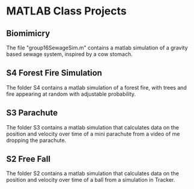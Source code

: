 # MATLAB Class Projects
## Biomimicry 
The file "group16SewageSim.m" contains a matlab simulation of a gravity based sewage system, inspired by a cow stomach.
## S4 Forest Fire Simulation
The folder S4 contains a matlab simulation of a forest fire, with trees and fire appearing at random with adjustable probability.
## S3 Parachute
The folder S3 contains a matlab simulation that calculates data on the position and velocity over time of a mini parachute from a video of me dropping the parachute.
## S2 Free Fall
The folder S2 contains a matlab simulation that calculates data on the position and velocity over time of a ball from a simulation in Tracker.
